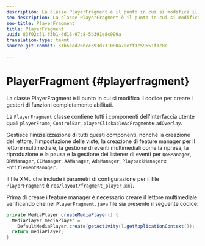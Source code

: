 ```yaml
---
description: La classe PlayerFragment è il punto in cui si modifica il codice per creare i gestori di funzioni completamente abilitati.
seo-description: La classe PlayerFragment è il punto in cui si modifica il codice per creare i gestori di funzioni completamente abilitati.
seo-title: PlayerFragment
title: PlayerFragment
uuid: 83f02c31-f3b1-4d16-97c8-5b391e8c999a
translation-type: tm+mt
source-git-commit: 31b6cad26bcc393d731080a70eff1c59551f1c8e

---
```



# PlayerFragment {#playerfragment}

La classe PlayerFragment è il punto in cui si modifica il codice per creare i gestori di funzioni completamente abilitati.

La `PlayerFragment` classe contiene tutti i componenti dell&#39;interfaccia utente quali `playerFrame`, `ControlBar`, `playerClickableAdFragment`e `adOverlay`.

Gestisce l’inizializzazione di tutti questi componenti, nonché la creazione del lettore, l’impostazione delle viste, la creazione di feature manager per il lettore multimediale, la gestione di eventi multimediali come la ripresa, la riproduzione e la pausa e la gestione dei listener di eventi per `QoSManager`, `DRMManager`, `CCManager`, `AAManager`, `AdsManager`, `PlaybackManager`e `EntitlementManager`.

Il file XML che include i parametri di configurazione per il file `PlayerFragment` è `res/layout/fragment_player.xml`.

Prima di creare i feature manager è necessario creare il lettore multimediale verificando che nel `PlayerFragment.java` file sia presente il seguente codice:

```java
private MediaPlayer createMediaPlayer() { 
  MediaPlayer mediaPlayer =  
    DefaultMediaPlayer.create(getActivity().getApplicationContext()); 
  return mediaPlayer; 
}
```

